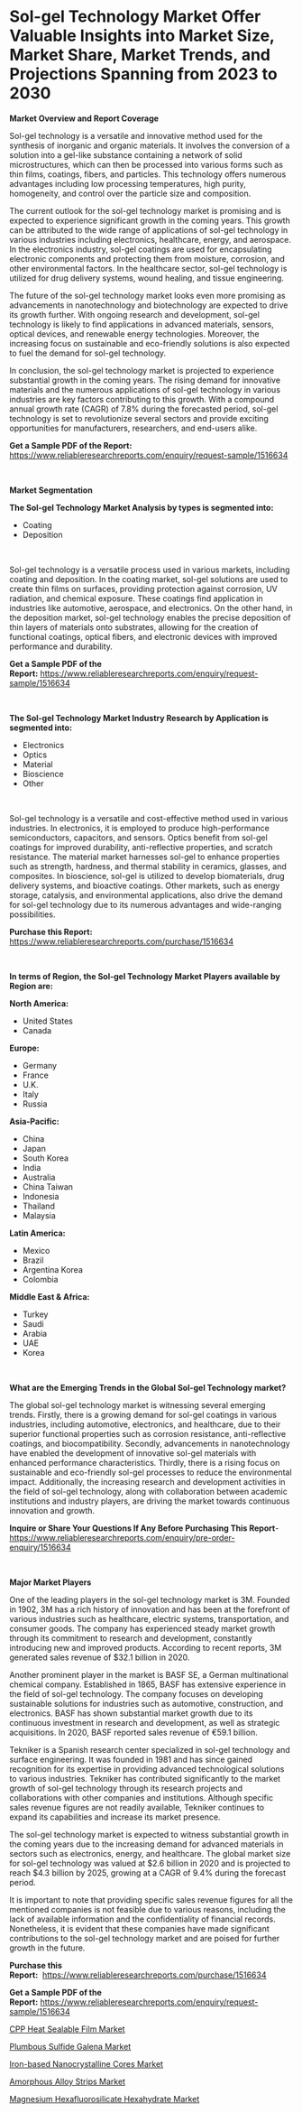 <p><h1>Sol-gel Technology Market Offer Valuable Insights into Market Size, Market Share, Market Trends, and Projections Spanning from 2023 to 2030</h1></p><p><strong>Market Overview and Report Coverage</strong></p>
<p><p>Sol-gel technology is a versatile and innovative method used for the synthesis of inorganic and organic materials. It involves the conversion of a solution into a gel-like substance containing a network of solid microstructures, which can then be processed into various forms such as thin films, coatings, fibers, and particles. This technology offers numerous advantages including low processing temperatures, high purity, homogeneity, and control over the particle size and composition.</p><p>The current outlook for the sol-gel technology market is promising and is expected to experience significant growth in the coming years. This growth can be attributed to the wide range of applications of sol-gel technology in various industries including electronics, healthcare, energy, and aerospace. In the electronics industry, sol-gel coatings are used for encapsulating electronic components and protecting them from moisture, corrosion, and other environmental factors. In the healthcare sector, sol-gel technology is utilized for drug delivery systems, wound healing, and tissue engineering.</p><p>The future of the sol-gel technology market looks even more promising as advancements in nanotechnology and biotechnology are expected to drive its growth further. With ongoing research and development, sol-gel technology is likely to find applications in advanced materials, sensors, optical devices, and renewable energy technologies. Moreover, the increasing focus on sustainable and eco-friendly solutions is also expected to fuel the demand for sol-gel technology.</p><p>In conclusion, the sol-gel technology market is projected to experience substantial growth in the coming years. The rising demand for innovative materials and the numerous applications of sol-gel technology in various industries are key factors contributing to this growth. With a compound annual growth rate (CAGR) of 7.8% during the forecasted period, sol-gel technology is set to revolutionize several sectors and provide exciting opportunities for manufacturers, researchers, and end-users alike.</p></p>
<p><strong>Get a Sample PDF of the Report:</strong> <a href="https://www.reliableresearchreports.com/enquiry/request-sample/1516634">https://www.reliableresearchreports.com/enquiry/request-sample/1516634</a></p>
<p>&nbsp;</p>
<p><strong>Market Segmentation</strong></p>
<p><strong>The Sol-gel Technology Market Analysis by types is segmented into:</strong></p>
<p><ul><li>Coating</li><li>Deposition</li></ul></p>
<p>&nbsp;</p>
<p><p>Sol-gel technology is a versatile process used in various markets, including coating and deposition. In the coating market, sol-gel solutions are used to create thin films on surfaces, providing protection against corrosion, UV radiation, and chemical exposure. These coatings find application in industries like automotive, aerospace, and electronics. On the other hand, in the deposition market, sol-gel technology enables the precise deposition of thin layers of materials onto substrates, allowing for the creation of functional coatings, optical fibers, and electronic devices with improved performance and durability.</p></p>
<p><strong>Get a Sample PDF of the Report:</strong>&nbsp;<a href="https://www.reliableresearchreports.com/enquiry/request-sample/1516634">https://www.reliableresearchreports.com/enquiry/request-sample/1516634</a></p>
<p>&nbsp;</p>
<p><strong>The Sol-gel Technology Market Industry Research by Application is segmented into:</strong></p>
<p><ul><li>Electronics</li><li>Optics</li><li>Material</li><li>Bioscience</li><li>Other</li></ul></p>
<p>&nbsp;</p>
<p><p>Sol-gel technology is a versatile and cost-effective method used in various industries. In electronics, it is employed to produce high-performance semiconductors, capacitors, and sensors. Optics benefit from sol-gel coatings for improved durability, anti-reflective properties, and scratch resistance. The material market harnesses sol-gel to enhance properties such as strength, hardness, and thermal stability in ceramics, glasses, and composites. In bioscience, sol-gel is utilized to develop biomaterials, drug delivery systems, and bioactive coatings. Other markets, such as energy storage, catalysis, and environmental applications, also drive the demand for sol-gel technology due to its numerous advantages and wide-ranging possibilities.</p></p>
<p><strong>Purchase this Report:</strong>&nbsp; <a href="https://www.reliableresearchreports.com/purchase/1516634">https://www.reliableresearchreports.com/purchase/1516634</a></p>
<p>&nbsp;</p>
<p><strong>In terms of Region, the Sol-gel Technology Market Players available by Region are:</strong></p>
<p>
    <p> <strong> North America: </strong>
        <ul>
            <li>United States</li>
            <li>Canada</li>
        </ul>
        </p> 
    <p> <strong> Europe: </strong>
        <ul>
            <li>Germany</li>
            <li>France</li>
            <li>U.K.</li>
            <li>Italy</li>
            <li>Russia</li>
        </ul>
        </p> 
    <p> <strong> Asia-Pacific: </strong>
        <ul>
            <li>China</li>
            <li>Japan</li>
            <li>South Korea</li>
            <li>India</li>
            <li>Australia</li>
            <li>China Taiwan</li>
            <li>Indonesia</li>
            <li>Thailand</li>
            <li>Malaysia</li>
        </ul>
        </p> 
    <p> <strong> Latin America: </strong>
        <ul>
            <li>Mexico</li>
            <li>Brazil</li>
            <li>Argentina Korea</li>
            <li>Colombia</li>
        </ul>
        </p> 
    <p> <strong> Middle East & Africa: </strong>
        <ul>
            <li>Turkey</li>
            <li>Saudi</li>
            <li>Arabia</li>
            <li>UAE</li>
            <li>Korea</li>
        </ul>
    </p>
    </p>
<p>&nbsp;</p>
<p><strong>What are the Emerging Trends in the Global Sol-gel Technology market?</strong></p>
<p><p>The global sol-gel technology market is witnessing several emerging trends. Firstly, there is a growing demand for sol-gel coatings in various industries, including automotive, electronics, and healthcare, due to their superior functional properties such as corrosion resistance, anti-reflective coatings, and biocompatibility. Secondly, advancements in nanotechnology have enabled the development of innovative sol-gel materials with enhanced performance characteristics. Thirdly, there is a rising focus on sustainable and eco-friendly sol-gel processes to reduce the environmental impact. Additionally, the increasing research and development activities in the field of sol-gel technology, along with collaboration between academic institutions and industry players, are driving the market towards continuous innovation and growth.</p></p>
<p><strong>Inquire or Share Your Questions If Any Before Purchasing This Report</strong>- <a href="https://www.reliableresearchreports.com/enquiry/pre-order-enquiry/1516634">https://www.reliableresearchreports.com/enquiry/pre-order-enquiry/1516634</a></p>
<p>&nbsp;</p>
<p><strong>Major Market Players</strong></p>
<p><p>One of the leading players in the sol-gel technology market is 3M. Founded in 1902, 3M has a rich history of innovation and has been at the forefront of various industries such as healthcare, electric systems, transportation, and consumer goods. The company has experienced steady market growth through its commitment to research and development, constantly introducing new and improved products. According to recent reports, 3M generated sales revenue of $32.1 billion in 2020.</p><p>Another prominent player in the market is BASF SE, a German multinational chemical company. Established in 1865, BASF has extensive experience in the field of sol-gel technology. The company focuses on developing sustainable solutions for industries such as automotive, construction, and electronics. BASF has shown substantial market growth due to its continuous investment in research and development, as well as strategic acquisitions. In 2020, BASF reported sales revenue of €59.1 billion.</p><p>Tekniker is a Spanish research center specialized in sol-gel technology and surface engineering. It was founded in 1981 and has since gained recognition for its expertise in providing advanced technological solutions to various industries. Tekniker has contributed significantly to the market growth of sol-gel technology through its research projects and collaborations with other companies and institutions. Although specific sales revenue figures are not readily available, Tekniker continues to expand its capabilities and increase its market presence.</p><p>The sol-gel technology market is expected to witness substantial growth in the coming years due to the increasing demand for advanced materials in sectors such as electronics, energy, and healthcare. The global market size for sol-gel technology was valued at $2.6 billion in 2020 and is projected to reach $4.3 billion by 2025, growing at a CAGR of 9.4% during the forecast period.</p><p>It is important to note that providing specific sales revenue figures for all the mentioned companies is not feasible due to various reasons, including the lack of available information and the confidentiality of financial records. Nonetheless, it is evident that these companies have made significant contributions to the sol-gel technology market and are poised for further growth in the future.</p></p>
<p><strong>Purchase this Report:</strong>&nbsp;&nbsp;<a href="https://www.reliableresearchreports.com/purchase/1516634">https://www.reliableresearchreports.com/purchase/1516634</a></p>
<p></p>
<p><strong>Get a Sample PDF of the Report:</strong>&nbsp;<a href="https://www.reliableresearchreports.com/enquiry/request-sample/1516634">https://www.reliableresearchreports.com/enquiry/request-sample/1516634</a></p>
<p><p><a href="https://medium.com/@jeremybates83/cpp-heat-sealable-film-market-the-key-to-successful-business-strategy-forecast-till-2030-fdd173891382">CPP Heat Sealable Film Market</a></p><p><a href="https://medium.com/@bobbyrobinson56/plumbous-sulfide-galena-market-exploring-market-share-market-trends-and-future-growth-931642a9132c">Plumbous Sulfide Galena Market</a></p><p><a href="https://medium.com/@dennisoliver07/iron-based-nanocrystalline-cores-market-size-market-outlook-and-market-forecast-2023-to-2030-a1559df2f5cc">Iron-based Nanocrystalline Cores Market</a></p><p><a href="https://medium.com/@jamesromero59/amorphous-alloy-strips-market-the-key-to-successful-business-strategy-forecast-till-2030-be11634f86d0">Amorphous Alloy Strips Market</a></p><p><a href="https://medium.com/@jqgvpygpb56374/magnesium-hexafluorosilicate-hexahydrate-market-insight-market-trends-growth-forecasted-from-cf09e7195616">Magnesium Hexafluorosilicate Hexahydrate Market</a></p></p>